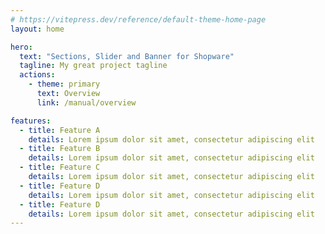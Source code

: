 ```yaml
---
# https://vitepress.dev/reference/default-theme-home-page
layout: home

hero:
  text: "Sections, Slider and Banner for Shopware"
  tagline: My great project tagline
  actions:
    - theme: primary
      text: Overview
      link: /manual/overview

features:
  - title: Feature A
    details: Lorem ipsum dolor sit amet, consectetur adipiscing elit
  - title: Feature B
    details: Lorem ipsum dolor sit amet, consectetur adipiscing elit
  - title: Feature C
    details: Lorem ipsum dolor sit amet, consectetur adipiscing elit
  - title: Feature D
    details: Lorem ipsum dolor sit amet, consectetur adipiscing elit
  - title: Feature D
    details: Lorem ipsum dolor sit amet, consectetur adipiscing elit
---
```


